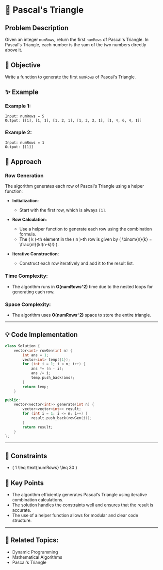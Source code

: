 # 🔺 **Pascal's Triangle**

## Problem Description

Given an integer `numRows`, return the first `numRows` of Pascal's Triangle. In Pascal's Triangle, each number is the sum of the two numbers directly above it.

## 🎯 **Objective**

Write a function to generate the first `numRows` of Pascal's Triangle.

## ✨ **Example**

### Example 1:
```plaintext
Input: numRows = 5
Output: [[1], [1, 1], [1, 2, 1], [1, 3, 3, 1], [1, 4, 6, 4, 1]]
```

### Example 2:
```plaintext
Input: numRows = 1
Output: [[1]]
```

## 🚀 **Approach**

### **Row Generation**

The algorithm generates each row of Pascal's Triangle using a helper function:

- **Initialization**:
  - Start with the first row, which is always `[1]`.

- **Row Calculation**:
  - Use a helper function to generate each row using the combination formula.
  - The \( k \)-th element in the \( n \)-th row is given by \( \binom{n}{k} = \frac{n!}{k!(n-k)!} \).

- **Iterative Construction**:
  - Construct each row iteratively and add it to the result list.

### **Time Complexity**:
- The algorithm runs in **O(numRows^2)** time due to the nested loops for generating each row.

### **Space Complexity**:
- The algorithm uses **O(numRows^2)** space to store the entire triangle.

---

## 💡 **Code Implementation**

```cpp
class Solution {
    vector<int> rowGen(int n) {
        int ans = 1;
        vector<int> temp({1});
        for (int i = 1; i < n; i++) {
            ans *= (n - i);
            ans /= i;
            temp.push_back(ans);
        }
        return temp;
    }

public:
    vector<vector<int>> generate(int n) {
        vector<vector<int>> result;
        for (int i = 1; i <= n; i++) {
            result.push_back(rowGen(i));
        }
        return result;
    }
};
```

---

## 🔧 **Constraints**

- \( 1 \leq \text{numRows} \leq 30 \)

## 🌟 **Key Points**

- The algorithm efficiently generates Pascal's Triangle using iterative combination calculations.
- The solution handles the constraints well and ensures that the result is accurate.
- The use of a helper function allows for modular and clear code structure.

---

## 🔗 **Related Topics**:
- Dynamic Programming
- Mathematical Algorithms
- Pascal's Triangle